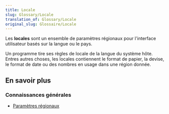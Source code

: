 ```yaml
---
title: Locale
slug: Glossary/Locale
translation_of: Glossary/Locale
original_slug: Glossaire/Locale
---
```

Les **locales** sont un ensemble de paramètres régionaux pour l'interface utilisateur basés sur la langue ou le pays.

Un programme tire ses règles de locale de la langue du système hôte. Entres autres choses, les locales contiennent le format de papier, la devise, le format de date ou des nombres en usage dans une région donnée.

## En savoir plus

### Connaissances générales

- [Paramètres régionaux](http://fr.wikipedia.org/wiki/Param%C3%A8tres_r%C3%A9gionaux)
